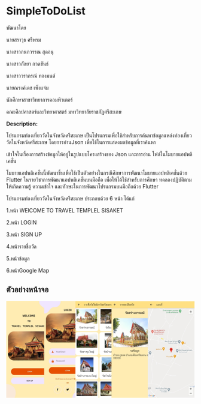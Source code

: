# SimpleToDoList

พัฒนาโดย

นายสราวุธ ศรีพรม

นางสาวกนกวรรณ สุดอนุ

นางสาวกัลยา กวดขันธ์

นางสาววราภรณ์ ทองมนต์

นายณรงค์เดช เพ็งแจ่ม

นักศึกษาสาขาวิทยาการคอมพิวเตอร์

คณะศิลปศาสตร์และวิทยาศาสตร์ มหาวิทยาลัยราชภัฏศรีสะเกษ

**Description:**

โปรแกรมท่องเที่ยววัดในจังหวัดศรีสะเกษ เป็นโปรแกรมเพื่อใช้สำหรับการค้นหาข้อมูลแหล่งท่องเที่ยววัดในจังหวัดศรีสะเกษ โดยการอ่านJson เพื่อใช้ในการแสดงผลข้อมูลที่เราค้นหา

เข้าใจในเรื่องการสร้างข้อมูลให้อยู่ในรูปแบบโครงสร้างของ Json และการอ่าน ไฟล์ในโมบายแอปพลิเคชั่น

โมบายแอปพลิเคชั่นนี้พัฒนาขึ้นเพื่อใช้เป็นตัวอย่างในกรณีศึกษาการพัฒนาโมบายแอปพลิเคชั่นด้วย Flutter ในรายวิชาการพัฒนาแอปพลิเคชั่นบนมือถือ เพื่อให้ได้ใช้สำหรับการศึกษา ทดลองปฏิบัติตาม ให้เกิดความรู้ ความเข้าใจ และทักษะในการพัฒนาโปรแกรมบนมือถือด้วย Flutter

โปรแกรมท่องเที่ยววัดในจังหวัดศรีสะเกษ ประกอบด้วย 6 หน้า ได้แก่

1.หน้า WElCOME TO TRAVEL TEMPLEL SISAKET

2.หน้า LOGIN

3.หน้า SIGN UP

4.หน้ารายชื่อวัด

5.หน้าข้อมูล

6.หน้าGoogle Map

## ตัวอย่างหน้าจอ

![img](./img.jpg)
